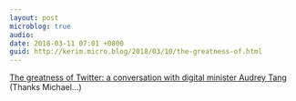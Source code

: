 ```yaml
---
layout: post
microblog: true
audio: 
date: 2018-03-11 07:01 +0800
guid: http://kerim.micro.blog/2018/03/10/the-greatness-of.html
---
```

[The greatness of Twitter: a conversation with digital minister Audrey Tang](https://michaelturton.blogspot.tw/2018/03/the-greatness-of-twitter-conversation.html?m=1) (Thanks Michael…)
